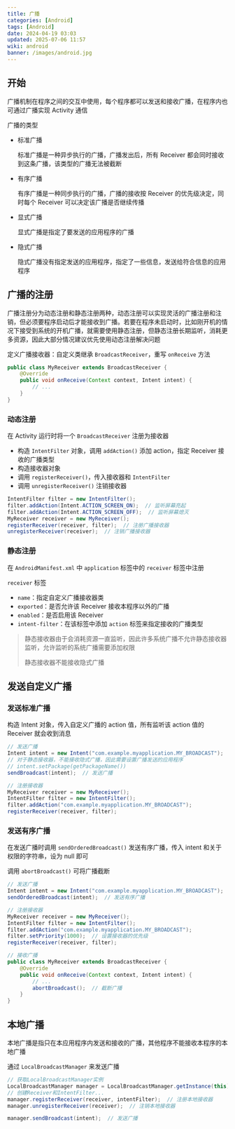 ```yaml
---
title: 广播
categories: [Android]
tags: [Android]
date: 2024-04-19 03:03
updated: 2025-07-06 11:57
wiki: android
banner: /images/android.jpg
---
```

## 开始

广播机制在程序之间的交互中使用，每个程序都可以发送和接收广播，在程序内也可通过广播实现 Activity 通信

广播的类型
- 标准广播
  
    标准广播是一种异步执行的广播，广播发出后，所有 Receiver 都会同时接收到这条广播，该类型的广播无法被截断
    
- 有序广播
  
    有序广播是一种同步执行的广播，广播的接收按 Receiver 的优先级决定，同时每个 Receiver 可以决定该广播是否继续传播
    
- 显式广播

    显式广播是指定了要发送的应用程序的广播
    
- 隐式广播

    隐式广播没有指定发送的应用程序，指定了一些信息，发送给符合信息的应用程序

## 广播的注册

广播注册分为动态注册和静态注册两种，动态注册可以实现灵活的广播注册和注销，但必须要程序启动后才能接收到广播。若要在程序未启动时，比如刚开机的情况下接受到系统的开机广播，就需要使用静态注册，但静态注册长期监听，消耗更多资源，因此大部分情况建议优先使用动态注册解决问题

定义广播接收器：自定义类继承 `BroadcastReceiver`，重写 `onReceive` 方法

```java
public class MyReceiver extends BroadcastReceiver {
    @Override
    public void onReceive(Context context, Intent intent) {
        // ...
    }
}
```

### 动态注册

在 Activity 运行时将一个 `BroadcastReceiver` 注册为接收器

- 构造 `IntentFilter` 对象，调用 `addAction()` 添加 action，指定 Receiver 接收的广播类型
- 构造接收器对象
- 调用 `registerReceiver()`，传入接收器和 `IntentFilter`
- 调用 `unregisterReceiver()` 注销接收器

```java
IntentFilter filter = new IntentFilter();
filter.addAction(Intent.ACTION_SCREEN_ON);  // 监听屏幕亮起
filter.addAction(Intent.ACTION_SCREEN_OFF);  // 监听屏幕熄灭
MyReceiver receiver = new MyReceiver();
registerReceiver(receiver, filter);  // 注册广播接收器
unregisterReceiver(receiver);  // 注销广播接收器
```

### 静态注册

在 `AndroidManifest.xml` 中 `application` 标签中的 `receiver` 标签中注册

`receiver` 标签

- `name`：指定自定义广播接收器类
- `exported`：是否允许该 Receiver 接收本程序以外的广播
- `enabled`：是否启用该 Receiver
- `intent-filter`：在该标签中添加 `action` 标签来指定接收的广播类型

> 静态接收器由于会消耗资源一直监听，因此许多系统广播不允许静态接收器监听，允许监听的系统广播需要添加权限
> 
> 静态接收器不能接收隐式广播

## 发送自定义广播

### 发送标准广播

构造 Intent 对象，传入自定义广播的 action 值，所有监听该 action 值的 Receiver 就会收到消息

```java
// 发送广播
Intent intent = new Intent("com.example.myapplication.MY_BROADCAST");
// 对于静态接收器，不能接收隐式广播，因此需要设置广播发送的应用程序
// intent.setPackage(getPackageName())
sendBroadcast(intent);  // 发送广播

// 注册接收器
MyReceiver receiver = new MyReceiver();
IntentFilter filter = new IntentFilter();
filter.addAction("com.example.myapplication.MY_BROADCAST");
registerReceiver(receiver, filter);
```

### 发送有序广播

在发送广播时调用 `sendOrderedBroadcast()` 发送有序广播，传入 intent 和关于权限的字符串，设为 null 即可

调用 `abortBroadcast()` 可将广播截断

```java
// 发送广播
Intent intent = new Intent("com.example.myapplication.MY_BROADCAST");
sendOrderedBroadcast(intent);  // 发送有序广播

// 注册接收器
MyReceiver receiver = new MyReceiver();
IntentFilter filter = new IntentFilter();
filter.addAction("com.example.myapplication.MY_BROADCAST");
filter.setPriority(1000);  // 设置接收器的优先级
registerReceiver(receiver, filter);

// 接收广播
public class MyReceiver extends BroadcastReceiver {
    @Override
    public void onReceive(Context context, Intent intent) {
        // ...
        abortBroadcast();  // 截断广播
    }
}
```

## 本地广播

本地广播是指只在本应用程序内发送和接收的广播，其他程序不能接收本程序的本地广播

通过 `LocalBroadcastManager` 来发送广播

```java
// 获取LocalBroadcastManager实例
LocalBroadcastManager manager = LocalBroadcastManager.getInstance(this);
// 创建Receiver和IntentFilter...
manager.registerReceiver(receiver, intentFilter);  // 注册本地接收器
manager.unregisterReceiver(receiver);  // 注销本地接收器

manager.sendBroadcast(intent);  // 发送广播
```
